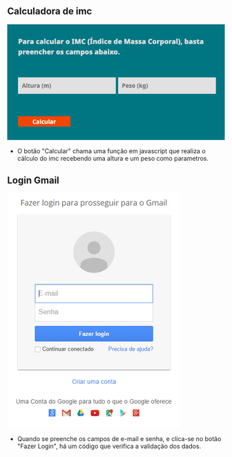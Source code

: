 ## Calculadora de imc

![calculadora imc](softex-javascript/IMC.png)

- O botão "Calcular" chama uma função em javascript que realiza o cálculo do imc recebendo uma altura e um peso como parametros.

## Login Gmail

![log in gmail](softex-javascript/login_gmail.png)

- Quando se preenche os campos de e-mail e senha, e clica-se no botão "Fazer Login", há um código que verifica a validação dos dados.